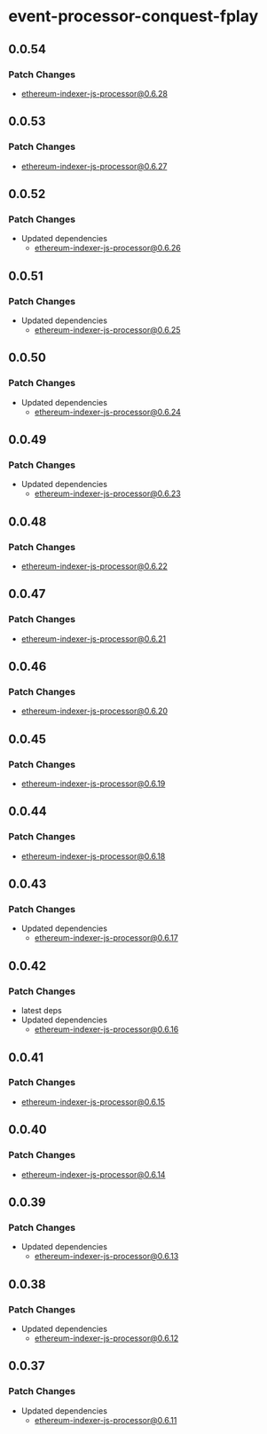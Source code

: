 # event-processor-conquest-fplay

## 0.0.54

### Patch Changes

- ethereum-indexer-js-processor@0.6.28

## 0.0.53

### Patch Changes

- ethereum-indexer-js-processor@0.6.27

## 0.0.52

### Patch Changes

- Updated dependencies
  - ethereum-indexer-js-processor@0.6.26

## 0.0.51

### Patch Changes

- Updated dependencies
  - ethereum-indexer-js-processor@0.6.25

## 0.0.50

### Patch Changes

- Updated dependencies
  - ethereum-indexer-js-processor@0.6.24

## 0.0.49

### Patch Changes

- Updated dependencies
  - ethereum-indexer-js-processor@0.6.23

## 0.0.48

### Patch Changes

- ethereum-indexer-js-processor@0.6.22

## 0.0.47

### Patch Changes

- ethereum-indexer-js-processor@0.6.21

## 0.0.46

### Patch Changes

- ethereum-indexer-js-processor@0.6.20

## 0.0.45

### Patch Changes

- ethereum-indexer-js-processor@0.6.19

## 0.0.44

### Patch Changes

- ethereum-indexer-js-processor@0.6.18

## 0.0.43

### Patch Changes

- Updated dependencies
  - ethereum-indexer-js-processor@0.6.17

## 0.0.42

### Patch Changes

- latest deps
- Updated dependencies
  - ethereum-indexer-js-processor@0.6.16

## 0.0.41

### Patch Changes

- ethereum-indexer-js-processor@0.6.15

## 0.0.40

### Patch Changes

- ethereum-indexer-js-processor@0.6.14

## 0.0.39

### Patch Changes

- Updated dependencies
  - ethereum-indexer-js-processor@0.6.13

## 0.0.38

### Patch Changes

- Updated dependencies
  - ethereum-indexer-js-processor@0.6.12

## 0.0.37

### Patch Changes

- Updated dependencies
  - ethereum-indexer-js-processor@0.6.11
